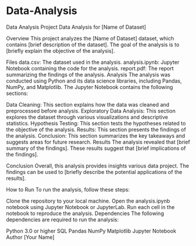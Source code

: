 # Data-Analysis
Data Analysis Project
Data Analysis for [Name of Dataset]

Overview
This project analyzes the [Name of Dataset] dataset, which contains [brief description of the dataset]. The goal of the analysis is to [briefly explain the objective of the analysis].

Files
data.csv: The dataset used in the analysis.
analysis.ipynb: Jupyter Notebook containing the code for the analysis.
report.pdf: The report summarizing the findings of the analysis.
Analysis
The analysis was conducted using Python and its data science libraries, including Pandas, NumPy, and Matplotlib. The Jupyter Notebook contains the following sections:

Data Cleaning: This section explains how the data was cleaned and preprocessed before analysis.
Exploratory Data Analysis: This section explores the dataset through various visualizations and descriptive statistics.
Hypothesis Testing: This section tests the hypotheses related to the objective of the analysis.
Results: This section presents the findings of the analysis.
Conclusion: This section summarizes the key takeaways and suggests areas for future research.
Results
The analysis revealed that [brief summary of the findings]. These results suggest that [brief implications of the findings].

Conclusion
Overall, this analysis provides insights various data project. The findings can be used to [briefly describe the potential applications of the results].

How to Run
To run the analysis, follow these steps:

Clone the repository to your local machine.
Open the analysis.ipynb notebook using Jupyter Notebook or JupyterLab.
Run each cell in the notebook to reproduce the analysis.
Dependencies
The following dependencies are required to run the analysis:

Python 3.0 or higher
SQL
Pandas
NumPy
Matplotlib
Jupyter Notebook
Author
[Your Name]
